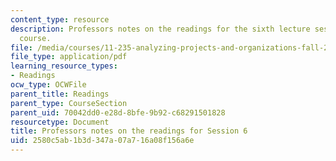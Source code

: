 ```yaml
---
content_type: resource
description: Professors notes on the readings for the sixth lecture session of the
  course.
file: /media/courses/11-235-analyzing-projects-and-organizations-fall-2009/2580c5ab1b3d347a07a716a08f156a6e_MIT11_235F09_session6notes.pdf
file_type: application/pdf
learning_resource_types:
- Readings
ocw_type: OCWFile
parent_title: Readings
parent_type: CourseSection
parent_uid: 70042dd0-e28d-8bfe-9b92-c68291501828
resourcetype: Document
title: Professors notes on the readings for Session 6
uid: 2580c5ab-1b3d-347a-07a7-16a08f156a6e
---
```

